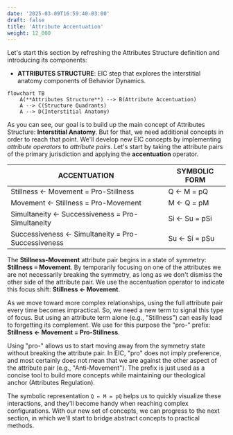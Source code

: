 ```yaml
---
date: '2025-03-09T16:59:40-03:00'
draft: false
title: 'Attribute Accentuation'
weight: 12_000
---
```


Let's start this section by refreshing the Attributes Structure definition and introducing its components:

- **ATTRIBUTES STRUCTURE**: EIC step that explores the interstitial anatomy components of Behavior Dynamics.

```mermaid
flowchart TB
    A(**Attributes Structure**) --> B(Attribute Accentuation)
    A --> C(Structure Quadrants)
    A --> D(Interstitial Anatomy)
```

As you can see, our goal is to build up the main concept of Attributes Structure: **Interstitial Anatomy**. But for that, we need additional concepts in order to reach that point. We'll develop new EIC concepts by implementing *attribute operators* to *attribute pairs*. Let's start by taking the attribute pairs of the primary jurisdiction and applying the **accentuation** operator.

| **ACCENTUATION** | **SYMBOLIC FORM** |
|----|---|
| Stillness ← Movement = Pro-Stillness | Q ← M = pQ |
| Movement ← Stillness = Pro-Movement | M ← Q = pM |
| Simultaneity ← Successiveness = Pro-Simultaneity | Si ← Su = pSi |
| Successiveness ← Simultaneity = Pro-Successiveness | Su ← Si = pSu |

The **Stillness-Movement** attribute pair begins in a state of symmetry: **Stillness ≡ Movement**. By temporarily focusing on one of the attributes we are not necessarily breaking the symmetry, as long as we don't dismiss the other side of the attribute pair. We use the accentuation operator to indicate this focus shift: **Stillness ← Movement**.

As we move toward more complex relationships, using the full attribute pair every time becomes impractical. So, we need a new term to signal this type of focus. But using an attribute term alone (e.g., "Stillness") can easily lead to forgetting its complement. We use for this purpose the "pro-" prefix: **Stillness ← Movement = Pro-Stillness**.

Using "pro-" allows us to start moving away from the symmetry state without breaking the attribute pair. In EIC, "pro" does not imply preference, and most certainly does not mean that we are against the other aspect of the attribute pair (e.g., "Anti-Movement"). The prefix is just used as a concise tool to build more concepts while maintaining our theological anchor (Attributes Regulation).

The symbolic representation `Q ← M = pQ` helps us to quickly visualize these interactions, and they'll become handy when reaching complex configurations. With our new set of concepts, we can progress to the next section, in which we'll start to bridge abstract concepts to practical methods.